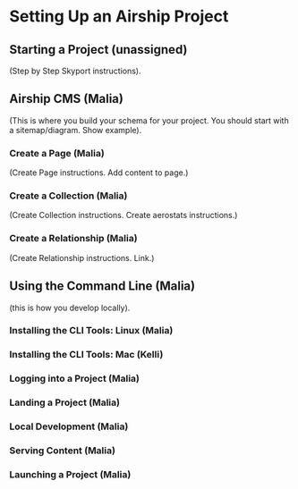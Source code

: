 # Setting Up an Airship Project 

## Starting a Project (unassigned)
(Step by Step Skyport instructions).

## Airship CMS (Malia)  
(This is where you build your schema for your project. You should start with a sitemap/diagram. Show example).

### Create a Page (Malia)  
(Create Page instructions. Add content to page.)

### Create a Collection (Malia)  
(Create Collection instructions. Create aerostats instructions.)

### Create a Relationship (Malia)  
(Create Relationship instructions. Link.)

## Using the Command Line (Malia)  
(this is how you develop locally).

### Installing the CLI Tools: Linux (Malia)  

### Installing the CLI Tools: Mac (Kelli)  

### Logging into a Project (Malia)  

### Landing a Project (Malia)
 
### Local Development (Malia)  

### Serving Content (Malia)  

### Launching a Project (Malia)  
